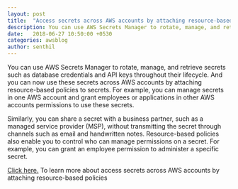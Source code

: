 ```yaml
---
layout: post
title:  "Access secrets across AWS accounts by attaching resource-based policies"
description: You can use AWS Secrets Manager to rotate, manage, and retrieve secrets such as database credentials and API keys throughout their lifecycle. And you can now use these secrets across AWS accounts by attaching resource-based policies to secrets. 
date:   2018-06-27 10:50:00 +0530
categories: awsblog
author: senthil
---
```



You can use AWS Secrets Manager to rotate, manage, and retrieve secrets such as database credentials and API keys throughout their lifecycle. And you can now use these secrets across AWS accounts by attaching resource-based policies to secrets. For example, you can manage secrets in one AWS account and grant employees or applications in other AWS accounts permissions to use these secrets. 

Similarly, you can share a secret with a business partner, such as a managed service provider (MSP), without transmitting the secret through channels such as email and handwritten notes. Resource-based policies also enable you to control who can manage permissions on a secret. For example, you can grant an employee permission to administer a specific secret. 

<a href='https://aws.amazon.com/blogs/security/how-to-access-secrets-across-aws-accounts-by-attaching-resource-based-policies/'>Click here.</a> To learn more about access secrets across AWS accounts by attaching resource-based policies
